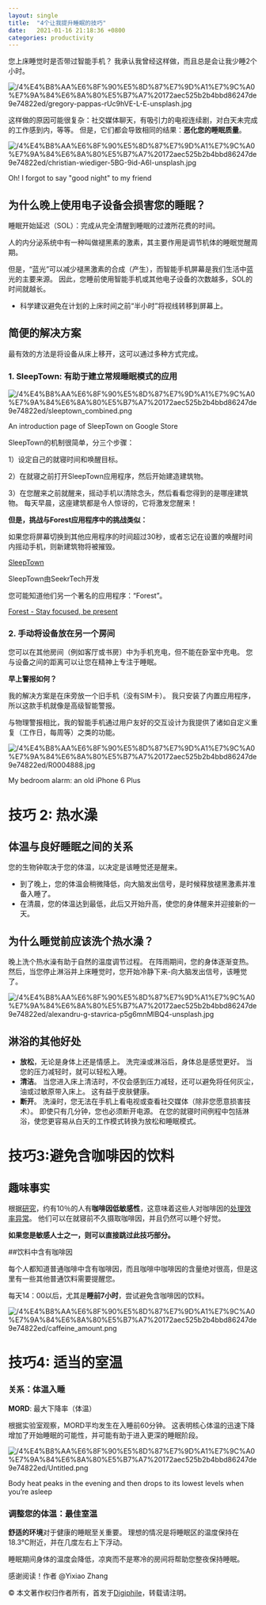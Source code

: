 ```yaml
---
layout: single
title:  "4个让我提升睡眠的技巧"
date:   2021-01-16 21:18:36 +0800
categories: productivity
---
```


您上床睡觉时是否带过智能手机？ 我承认我曾经这样做，而且总是会让我少睡2个小时。

![/4%E4%B8%AA%E6%8F%90%E5%8D%87%E7%9D%A1%E7%9C%A0%E7%9A%84%E6%8A%80%E5%B7%A7%20172aec525b2b4bbd86247de9e74822ed/gregory-pappas-rUc9hVE-L-E-unsplash.jpg](/4%E4%B8%AA%E6%8F%90%E5%8D%87%E7%9D%A1%E7%9C%A0%E7%9A%84%E6%8A%80%E5%B7%A7%20172aec525b2b4bbd86247de9e74822ed/gregory-pappas-rUc9hVE-L-E-unsplash.jpg)


这样做的原因可能很复杂：社交媒体聊天，有吸引力的电视连续剧，对白天未完成的工作感到内，等等。 但是，它们都会导致相同的结果：**恶化您的睡眠质量**。

![/4%E4%B8%AA%E6%8F%90%E5%8D%87%E7%9D%A1%E7%9C%A0%E7%9A%84%E6%8A%80%E5%B7%A7%20172aec525b2b4bbd86247de9e74822ed/christian-wiediger-5BG-9id-A6I-unsplash.jpg](/4%E4%B8%AA%E6%8F%90%E5%8D%87%E7%9D%A1%E7%9C%A0%E7%9A%84%E6%8A%80%E5%B7%A7%20172aec525b2b4bbd86247de9e74822ed/christian-wiediger-5BG-9id-A6I-unsplash.jpg)

Oh! I forgot to say "good night" to my friend

## 为什么晚上使用电子设备会损害您的睡眠？

睡眠开始延迟（SOL）：完成从完全清醒到睡眠的过渡所花费的时间。

人的内分泌系统中有一种叫做褪黑素的激素，其主要作用是调节机体的睡眠觉醒周期。

但是，“蓝光”可以减少褪黑激素的合成（产生），而智能手机屏幕是我们生活中蓝光的主要来源。 因此，您睡前使用智能手机或其他电子设备的次数越多，SOL的时间就越长。

- 科学建议避免在计划的上床时间之前“半小时”将视线转移到屏幕上。

## 简便的解决方案

最有效的方法是将设备从床上移开，这可以通过多种方式完成。

### 1. **SleepTown: 有助于建立常规睡眠模式的应用**

![/4%E4%B8%AA%E6%8F%90%E5%8D%87%E7%9D%A1%E7%9C%A0%E7%9A%84%E6%8A%80%E5%B7%A7%20172aec525b2b4bbd86247de9e74822ed/sleeptown_combined.png](/4%E4%B8%AA%E6%8F%90%E5%8D%87%E7%9D%A1%E7%9C%A0%E7%9A%84%E6%8A%80%E5%B7%A7%20172aec525b2b4bbd86247de9e74822ed/sleeptown_combined.png)

An introduction page of SleepTown on Google Store

SleepTown的机制很简单，分三个步骤：

1）设定自己的就寝时间和唤醒目标。

2）在就寝之前打开SleepTown应用程序，然后开始建造建筑物。

3）在您醒来之前就醒来，摇动手机以清除念头，然后看看您得到的是哪座建筑物。 每天早晨，这座建筑都是令人惊讶的，它将激发您醒来！

**但是，挑战与Forest应用程序中的挑战类似：**

如果您将屏幕切换到其他应用程序的时间超过30秒，或者忘记在设置的唤醒时间内摇动手机，则新建筑物将被摧毁。

[SleepTown](https://sleeptown.seekrtech.com/)

SleepTown由SeekrTech开发

您可能知道他们另一个著名的应用程序：“Forest”。

[Forest - Stay focused, be present](https://www.forestapp.cc/)

### 2. **手动将设备放在另一个房间**

您可以在其他房间（例如客厅或书房）中为手机充电，但不能在卧室中充电。 您与设备之间的距离可以让您在精神上专注于睡眠。

**早上警报如何？**

我的解决方案是在床旁放一个旧手机（没有SIM卡）。 我只安装了内置应用程序，所以这款手机就像是高级智能警报。

与物理警报相比，我的智能手机通过用户友好的交互设计为我提供了诸如自定义重复（工作日，每周等）之类的功能。

![/4%E4%B8%AA%E6%8F%90%E5%8D%87%E7%9D%A1%E7%9C%A0%E7%9A%84%E6%8A%80%E5%B7%A7%20172aec525b2b4bbd86247de9e74822ed/R0004888.jpg](/4%E4%B8%AA%E6%8F%90%E5%8D%87%E7%9D%A1%E7%9C%A0%E7%9A%84%E6%8A%80%E5%B7%A7%20172aec525b2b4bbd86247de9e74822ed/R0004888.jpg)

My bedroom alarm: an old iPhone 6 Plus

# 技巧 2: 热水澡

## 体温与良好睡眠之间的关系

您的生物钟取决于您的体温，以决定是该睡觉还是醒来。

- 到了晚上，您的体温会稍微降低，向大脑发出信号，是时候释放褪黑激素并准备入睡了。
- 在清晨，您的体温达到最低，此后又开始升高，使您的身体醒来并迎接新的一天。

## 为什么睡觉前应该洗个热水澡？

晚上洗个热水澡有助于自然的温度调节过程。 在阵雨期间，您的身体逐渐变热。 然后，当您停止淋浴并上床睡觉时，您开始冷静下来-向大脑发出信号，该睡觉了。

![/4%E4%B8%AA%E6%8F%90%E5%8D%87%E7%9D%A1%E7%9C%A0%E7%9A%84%E6%8A%80%E5%B7%A7%20172aec525b2b4bbd86247de9e74822ed/alexandru-g-stavrica-p5g6mnMlBQ4-unsplash.jpg](/4%E4%B8%AA%E6%8F%90%E5%8D%87%E7%9D%A1%E7%9C%A0%E7%9A%84%E6%8A%80%E5%B7%A7%20172aec525b2b4bbd86247de9e74822ed/alexandru-g-stavrica-p5g6mnMlBQ4-unsplash.jpg)


## 淋浴的其他好处

- **放松**，无论是身体上还是情感上。 洗完澡或淋浴后，身体总是感觉更好。 当您的压力减轻时，就可以轻松入睡。
- **清洁**。 当您进入床上清洁时，不仅会感到压力减轻，还可以避免将任何灰尘，油或过敏原带入床上。 这有益于皮肤健康。
- **断开**。 洗澡时，您无法在手机上看电视或查看社交媒体（除非您愿意损害技术）。 即使只有几分钟，您也必须断开电源。 在您的就寝时间例程中包括淋浴，使您更容易从白天的工作模式转换为放松和睡眠模式。

# 技巧3:避免含咖啡因的饮料

## 趣味事实

根据[研究](https://www.caffeineinformer.com/caffeine-sensitivity)，约有10％的人有**咖啡因低敏感性**，这意味着这些人对咖啡因的[处理效率异常](https://www.caffeineinformer.com/caffeine-sensitivity%EF%BC%89%EF%BC%8C%E7%BA%A6%E6%9C%8910%EF%BC%85%E7%9A%84%E4%BA%BA%E6%9C%89**%E5%92%96%E5%95%A1%E5%9B%A0%E4%BD%8E%E6%95%8F%E6%84%9F%E6%80%A7**%EF%BC%8C%E8%BF%99%E6%84%8F%E5%91%B3%E7%9D%80%E8%BF%99%E4%BA%9B%E4%BA%BA%E5%AF%B9%E5%92%96%E5%95%A1%E5%9B%A0%E7%9A%84%E5%A4%84%E7%90%86%E6%95%88%E7%8E%87%E5%BC%82%E5%B8%B8%E3%80%82)。 他们可以在就寝前不久摄取咖啡因，并且仍然可以睡个好觉。

**如果您是敏感人士之一，则可以直接跳过此技巧部分。**

##饮料中含有咖啡因

每个人都知道普通咖啡中含有咖啡因，而且咖啡中咖啡因的含量绝对很高，但是这里有一些其他普通饮料需要提醒您。

每天14：00以后，尤其是**睡前7小时**，尝试避免含咖啡因的饮料。

![/4%E4%B8%AA%E6%8F%90%E5%8D%87%E7%9D%A1%E7%9C%A0%E7%9A%84%E6%8A%80%E5%B7%A7%20172aec525b2b4bbd86247de9e74822ed/caffeine_amount.png](/4%E4%B8%AA%E6%8F%90%E5%8D%87%E7%9D%A1%E7%9C%A0%E7%9A%84%E6%8A%80%E5%B7%A7%20172aec525b2b4bbd86247de9e74822ed/caffeine_amount.png)

# 技巧4: 适当的室温

### 关系：体温入睡

**MORD**: 最大下降率（体温）

根据实验室观察，MORD平均发生在入睡前60分钟。 这表明核心体温的迅速下降增加了开始睡眠的可能性，并可能有助于进入更深的睡眠阶段。

![/4%E4%B8%AA%E6%8F%90%E5%8D%87%E7%9D%A1%E7%9C%A0%E7%9A%84%E6%8A%80%E5%B7%A7%20172aec525b2b4bbd86247de9e74822ed/Untitled.png](/4%E4%B8%AA%E6%8F%90%E5%8D%87%E7%9D%A1%E7%9C%A0%E7%9A%84%E6%8A%80%E5%B7%A7%20172aec525b2b4bbd86247de9e74822ed/Untitled.png)

Body heat peaks in the evening and then drops to its lowest levels when you’re asleep

### 调整您的体温：最佳室温

**舒适的环境**对于健康的睡眠至关重要。 理想的情况是将睡眠区的温度保持在18.3°C附近，并在几度左右上下浮动。

睡眠期间身体的温度会降低，凉爽而不是寒冷的房间将帮助您整夜保持睡眠。

感谢阅读！作者 @Yixiao Zhang

© 本文著作权归作者所有，首发于[Digiphile](https://digiphile.org)，转载请注明。